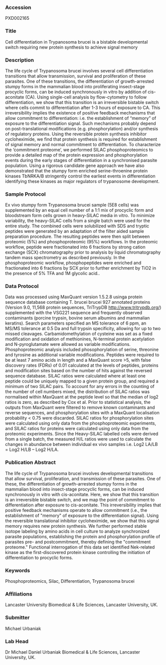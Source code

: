 ### Accession
PXD002165

### Title
Cell differentiation in Trypanosoma brucei is a bistable developmental switch requiring new protein synthesis to achieve signal memory

### Description
The life cycle of Trypanosoma brucei involves several cell differentiation transitions that allow transmission, survival and proliferation of these parasites. One of these transitions, the differentiation of growth-arrested stumpy forms in the mammalian blood into proliferating insect-stage procyclic forms, can be induced synchronously in vitro by addition of cis-aconitate (CA). Using single-cell analysis by flow-cytometry to follow differentiation, we show that this transition is an irreversible bistable switch where cells commit to differentiation after 1-3 hours of exposure to CA. This irreversibility implies the existence of positive feedback mechanisms that allow commitment to differentiation: i.e. the establishment of “memory” of exposure to the differentiation signal. Such mechanisms probably depend on post-translational modifications (e.g. phosphorylation) and/or synthesis of regulatory proteins. Using the reversible protein synthesis inhibitor cycloheximide, we find that protein synthesis is required for establishment of signal memory and normal commitment to differentiation. To characterize the ‘commitment proteome’, we performed SILAC phosphoproteomics to provide a detailed map of the protein expression and phosphorylation events during the early stages of differentiation in a synchronised parasite population. Using a rigorous candidate gene approach we have also demonstrated that the stumpy form enriched serine-throenine protein kinases TbNRKA/B stringently control the earliest events in differentiation identifying these kinases as major regulators of trypanosome development.

### Sample Protocol
Ex vivo stumpy form Trypanosoma brucei sample (5E8 cells) was supplemented by an equal cell number of a 1:1 mix of procyclic form and bloodstream form cells grown in heavy-SILAC media in vitro. To minimize variability, the heavy-SILAC cells from a single batch were used for the entire study. The combined cells were solubilized with SDS and tryptic peptides were generated by an adaptation of the filter aided sample preparation procedure. The resulting peptides were then split between proteomic (5%) and phosphoproteomic (95%) workflows. In the proteomic workflow, peptide were fractionated into 6 fractions by strong cation exchange (SCX) chromatography prior to analysis by liquid chromatography tandem mass spectrometry as described previously. In the phosphoproteomic workflow, phosphopeptides were enriched and fractionated into 6 fractions by SCX prior to further enrichment by TiO2 in the presence of 5% TFA and 1M glycolic acid..

### Data Protocol
Data was processed using MaxQuant version 1.5.2.8 usinga protein sequence database containing T. brucei brucei 927 annotated proteins (Version 9.0, 11,568 protein sequences, TriTrypDB  http://www.tritrypdb.org/) supplemented with the VSG221 sequence and frequently observed contaminants (porcine trypsin, bovine serum albumins and mammalian keratins). Search parameters specified an MS tolerance of 6 ppm, an MS/MS tolerance at 0.5 Da and full trypsin specificity, allowing for up to two missed cleavages. Carbamidomethylation of cysteine was set as a fixed modification and oxidation of methionines, N-terminal protein acetylation and N-pyroglutamate were allowed as variable modifications. Phosphoproteomic analysis included phosophorylation of serine, threonine and tyrosine as additional variable modifications. Peptides were required to be at least 7 amino acids in length and a MaxQuant score >5, with false discovery rates (FDRs) of 0.01 calculated at the levels of peptides, proteins and modification sites based on the number of hits against the reversed sequence database. SILAC ratios were calculated where at least one peptide could be uniquely mapped to a given protein group, and required a minimum of two SILAC pairs. To account for any errors in the counting of the number of cell numbers mixed, the distribution of SILAC ratios was normalised within MaxQuant at the peptide level so that the median of log2 ratios is zero, as described by Cox et al.   Prior to statistical analysis, the outputs from MaxQuant were filtered to remove known contaminants and reverse sequences, and phosphorylation sites with a MaxQuant localisation probability < 0.75 were discarded. SILAC ratios for phosphorylation sites were calculated using only data from the phosphoproteomic experiments, and SILAC ratios for proteins were calculated using only data from the proteomic experiments. Since the Heavy-SILAC labelled cells were derived from a single batch, the measured H/L ratios were used to calculate the changes in abundance between individual ex vivo samples i.e. Log2 LA/LB = Log2 H/LB – Log2 H/LA.

### Publication Abstract
The life cycle of Trypanosoma brucei involves developmental transitions that allow survival, proliferation, and transmission of these parasites. One of these, the differentiation of growth-arrested stumpy forms in the mammalian blood into insect-stage procyclic forms, can be induced synchronously in vitro with cis-aconitate. Here, we show that this transition is an irreversible bistable switch, and we map the point of commitment to differentiation after exposure to cis-aconitate. This irreversibility implies that positive feedback mechanisms operate to allow commitment (i.e., the establishment of "memory" of exposure to the differentiation signal). Using the reversible translational inhibitor cycloheximide, we show that this signal memory requires new protein synthesis. We further performed stable isotope labeling by amino acids in cell culture to analyze synchronized parasite populations, establishing the protein and phosphorylation profile of parasites pre- and postcommitment, thereby defining the "commitment proteome." Functional interrogation of this data set identified Nek-related kinase as the first-discovered protein kinase controlling the initiation of differentiation to procyclic forms.

### Keywords
Phosphoproteomics, Silac, Differentiation, Trypanosoma brucei

### Affiliations
Lancaster University
Biomedical & Life Sciences, Lancaster University, UK.

### Submitter
Michael Urbaniak

### Lab Head
Dr Michael Daniel Urbaniak
Biomedical & Life Sciences, Lancaster University, UK.



